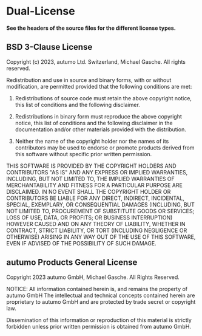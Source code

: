 # Dual-License 

**See the headers of the source files for the different license types.**

## BSD 3-Clause License

Copyright (c) 2023, autumo Ltd. Switzerland, Michael Gasche.
All rights reserved.

Redistribution and use in source and binary forms, with or without
modification, are permitted provided that the following conditions are met:

1. Redistributions of source code must retain the above copyright notice, this
   list of conditions and the following disclaimer.

2. Redistributions in binary form must reproduce the above copyright notice,
   this list of conditions and the following disclaimer in the documentation
   and/or other materials provided with the distribution.

3. Neither the name of the copyright holder nor the names of its
   contributors may be used to endorse or promote products derived from
   this software without specific prior written permission.

THIS SOFTWARE IS PROVIDED BY THE COPYRIGHT HOLDERS AND CONTRIBUTORS "AS IS"
AND ANY EXPRESS OR IMPLIED WARRANTIES, INCLUDING, BUT NOT LIMITED TO, THE
IMPLIED WARRANTIES OF MERCHANTABILITY AND FITNESS FOR A PARTICULAR PURPOSE ARE
DISCLAIMED. IN NO EVENT SHALL THE COPYRIGHT HOLDER OR CONTRIBUTORS BE LIABLE
FOR ANY DIRECT, INDIRECT, INCIDENTAL, SPECIAL, EXEMPLARY, OR CONSEQUENTIAL
DAMAGES (INCLUDING, BUT NOT LIMITED TO, PROCUREMENT OF SUBSTITUTE GOODS OR
SERVICES; LOSS OF USE, DATA, OR PROFITS; OR BUSINESS INTERRUPTION) HOWEVER
CAUSED AND ON ANY THEORY OF LIABILITY, WHETHER IN CONTRACT, STRICT LIABILITY,
OR TORT (INCLUDING NEGLIGENCE OR OTHERWISE) ARISING IN ANY WAY OUT OF THE USE
OF THIS SOFTWARE, EVEN IF ADVISED OF THE POSSIBILITY OF SUCH DAMAGE.


## autumo Products General License

 Copyright 2023 autumo GmbH, Michael Gasche.
 All Rights Reserved.

 NOTICE: All information contained herein is, and remains
 the property of autumo GmbH The intellectual and technical
 concepts contained herein are proprietary to autumo GmbH
 and are protected by trade secret or copyright law.

 Dissemination of this information or reproduction of this material
 is strictly forbidden unless prior written permission is obtained
 from autumo GmbH.
 